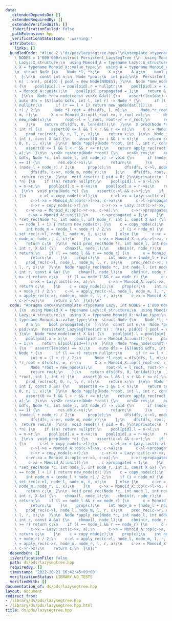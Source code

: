 ```yaml
---
data:
  _extendedDependsOn: []
  _extendedRequiredBy: []
  _extendedVerifiedWith: []
  _isVerificationFailed: false
  _pathExtension: hpp
  _verificationStatusIcon: ':warning:'
  attributes:
    links: []
  bundledCode: "#line 2 \"ds/pds/lazysegtree.hpp\"\n\ntemplate <typename Lazy, int\
    \ NODES = 1'000'000>\nstruct Persistent_LazySegTree {\n  using Monoid_X = typename\
    \ Lazy::X_structure;\n  using Monoid_A = typename Lazy::A_structure;\n  using\
    \ X = typename Monoid_X::value_type;\n  using A = typename Monoid_A::value_type;\n\
    \n  struct Node {\n    Node *l, *r;\n    X x;\n    A a;\n    bool propagated;\n\
    \  };\n\n  const int n;\n  Node *pool;\n  int pid;\n\n  Persistent_LazySegTree(int\
    \ n) : n(n), pid(0) { pool = new Node[NODES]; }\n\n  Node *new_node(const X &x)\
    \ {\n    pool[pid].l = pool[pid].r = nullptr;\n    pool[pid].x = x;\n    pool[pid].a\
    \ = Monoid_A::unit();\n    pool[pid].propagated = 1;\n    return &(pool[pid++]);\n\
    \  }\n\n  Node *new_node(const vc<X> &dat) {\n    assert(len(dat) == n);\n   \
    \ auto dfs = [&](auto &dfs, int l, int r) -> Node * {\n      if (l == r) return\
    \ nullptr;\n      if (r == l + 1) return new_node(dat[l]);\n      int m = (l +\
    \ r) / 2;\n      Node *l_root = dfs(dfs, l, m);\n      Node *r_root = dfs(dfs,\
    \ m, r);\n      X x = Monoid_X::op(l_root->x, r_root->x);\n      Node *root =\
    \ new_node(x);\n      root->l = l_root, root->r = r_root;\n      return root;\n\
    \    };\n    return dfs(dfs, 0, len(dat));\n  }\n\n  X prod(Node *root, int l,\
    \ int r) {\n    assert(0 <= l && l < r && r <= n);\n    X x = Monoid_X::unit();\n\
    \    prod_rec(root, 0, n, l, r, x);\n    return x;\n  }\n\n  Node *set(Node *root,\
    \ int i, const X &x) {\n    assert(0 <= i && i < n);\n    return set_rec(root,\
    \ 0, n, i, x);\n  }\n\n  Node *apply(Node *root, int l, int r, const A &a) {\n\
    \    assert(0 <= l && l < r && r <= n);\n    return apply_rec(root, 0, n, l, r,\
    \ a);\n  }\n\n  vc<X> restore(Node *root) {\n    vc<X> res;\n    auto dfs = [&](auto\
    \ &dfs, Node *c, int node_l, int node_r) -> void {\n      if (node_r - node_l\
    \ == 1) {\n        res.eb(c->x);\n        return;\n      }\n      int node_m =\
    \ (node_l + node_r) / 2;\n      prop(c);\n      dfs(dfs, c->l, node_l, node_m);\n\
    \      dfs(dfs, c->r, node_m, node_r);\n    };\n    dfs(dfs, root, 0, n);\n  \
    \  return res;\n  }\n\n  void reset() { pid = 0; }\n\nprivate:\n  Node *copy_node(Node\
    \ *n) {\n    if (!n) return nullptr;\n    pool[pid].l = n->l;\n    pool[pid].r\
    \ = n->r;\n    pool[pid].x = n->x;\n    pool[pid].a = n->a;\n    return &(pool[pid++]);\n\
    \  }\n\n  void prop(Node *c) {\n    assert(c->l && c->r);\n    if (!c->propagated)\
    \ {\n      c->l = copy_node(c->l);\n      c->l->x = Lazy::act(c->l->x, c->a);\n\
    \      c->l->a = Monoid_A::op(c->l->a, c->a);\n      c->l->propagated = 0;\n\n\
    \      c->r = copy_node(c->r);\n      c->r->x = Lazy::act(c->r->x, c->a);\n  \
    \    c->r->a = Monoid_A::op(c->r->a, c->a);\n      c->r->propagated = 0;\n\n \
    \     c->a = Monoid_A::unit();\n      c->propagated = 1;\n    }\n  }\n\n  Node\
    \ *set_rec(Node *c, int node_l, int node_r, int i, const X &x) {\n    if (node_r\
    \ == node_l + 1) { return new_node(x); }\n    c = copy_node(c);\n    prop(c);\n\
    \    int node_m = (node_l + node_r) / 2;\n    if (i < node_m) {\n      c->l =\
    \ set_rec(c->l, node_l, node_m, i, x);\n    } else {\n      c->r = set_rec(c->r,\
    \ node_m, node_r, i, x);\n    }\n    c->x = Monoid_X::op(c->l->x, c->r->x);\n\
    \    return c;\n  }\n\n  void prod_rec(Node *c, int node_l, int node_r, int l,\
    \ int r, X &x) {\n    chmax(l, node_l);\n    chmin(r, node_r);\n    if (l >= r)\
    \ return;\n    if (l == node_l && r == node_r) {\n      x = Monoid_X::op(x, c->x);\n\
    \      return;\n    }\n    prop(c);\n    int node_m = (node_l + node_r) / 2;\n\
    \    prod_rec(c->l, node_l, node_m, l, r, x);\n    prod_rec(c->r, node_m, node_r,\
    \ l, r, x);\n  }\n\n  Node *apply_rec(Node *c, int node_l, int node_r, int l,\
    \ int r, const A &a) {\n    chmax(l, node_l);\n    chmin(r, node_r);\n    if (l\
    \ >= r) return c;\n    if (l == node_l && r == node_r) {\n      c = copy_node(c);\n\
    \      c->x = Lazy::act(c->x, a);\n      c->a = Monoid_A::op(c->a, a);\n     \
    \ return c;\n    }\n    c = copy_node(c);\n    prop(c);\n    int node_m = (node_l\
    \ + node_r) / 2;\n    c->l = apply_rec(c->l, node_l, node_m, l, r, a);\n    c->r\
    \ = apply_rec(c->r, node_m, node_r, l, r, a);\n    c->x = Monoid_X::op(c->l->x,\
    \ c->r->x);\n    return c;\n  }\n};\n"
  code: "#pragma once\n\ntemplate <typename Lazy, int NODES = 1'000'000>\nstruct Persistent_LazySegTree\
    \ {\n  using Monoid_X = typename Lazy::X_structure;\n  using Monoid_A = typename\
    \ Lazy::A_structure;\n  using X = typename Monoid_X::value_type;\n  using A =\
    \ typename Monoid_A::value_type;\n\n  struct Node {\n    Node *l, *r;\n    X x;\n\
    \    A a;\n    bool propagated;\n  };\n\n  const int n;\n  Node *pool;\n  int\
    \ pid;\n\n  Persistent_LazySegTree(int n) : n(n), pid(0) { pool = new Node[NODES];\
    \ }\n\n  Node *new_node(const X &x) {\n    pool[pid].l = pool[pid].r = nullptr;\n\
    \    pool[pid].x = x;\n    pool[pid].a = Monoid_A::unit();\n    pool[pid].propagated\
    \ = 1;\n    return &(pool[pid++]);\n  }\n\n  Node *new_node(const vc<X> &dat)\
    \ {\n    assert(len(dat) == n);\n    auto dfs = [&](auto &dfs, int l, int r) ->\
    \ Node * {\n      if (l == r) return nullptr;\n      if (r == l + 1) return new_node(dat[l]);\n\
    \      int m = (l + r) / 2;\n      Node *l_root = dfs(dfs, l, m);\n      Node\
    \ *r_root = dfs(dfs, m, r);\n      X x = Monoid_X::op(l_root->x, r_root->x);\n\
    \      Node *root = new_node(x);\n      root->l = l_root, root->r = r_root;\n\
    \      return root;\n    };\n    return dfs(dfs, 0, len(dat));\n  }\n\n  X prod(Node\
    \ *root, int l, int r) {\n    assert(0 <= l && l < r && r <= n);\n    X x = Monoid_X::unit();\n\
    \    prod_rec(root, 0, n, l, r, x);\n    return x;\n  }\n\n  Node *set(Node *root,\
    \ int i, const X &x) {\n    assert(0 <= i && i < n);\n    return set_rec(root,\
    \ 0, n, i, x);\n  }\n\n  Node *apply(Node *root, int l, int r, const A &a) {\n\
    \    assert(0 <= l && l < r && r <= n);\n    return apply_rec(root, 0, n, l, r,\
    \ a);\n  }\n\n  vc<X> restore(Node *root) {\n    vc<X> res;\n    auto dfs = [&](auto\
    \ &dfs, Node *c, int node_l, int node_r) -> void {\n      if (node_r - node_l\
    \ == 1) {\n        res.eb(c->x);\n        return;\n      }\n      int node_m =\
    \ (node_l + node_r) / 2;\n      prop(c);\n      dfs(dfs, c->l, node_l, node_m);\n\
    \      dfs(dfs, c->r, node_m, node_r);\n    };\n    dfs(dfs, root, 0, n);\n  \
    \  return res;\n  }\n\n  void reset() { pid = 0; }\n\nprivate:\n  Node *copy_node(Node\
    \ *n) {\n    if (!n) return nullptr;\n    pool[pid].l = n->l;\n    pool[pid].r\
    \ = n->r;\n    pool[pid].x = n->x;\n    pool[pid].a = n->a;\n    return &(pool[pid++]);\n\
    \  }\n\n  void prop(Node *c) {\n    assert(c->l && c->r);\n    if (!c->propagated)\
    \ {\n      c->l = copy_node(c->l);\n      c->l->x = Lazy::act(c->l->x, c->a);\n\
    \      c->l->a = Monoid_A::op(c->l->a, c->a);\n      c->l->propagated = 0;\n\n\
    \      c->r = copy_node(c->r);\n      c->r->x = Lazy::act(c->r->x, c->a);\n  \
    \    c->r->a = Monoid_A::op(c->r->a, c->a);\n      c->r->propagated = 0;\n\n \
    \     c->a = Monoid_A::unit();\n      c->propagated = 1;\n    }\n  }\n\n  Node\
    \ *set_rec(Node *c, int node_l, int node_r, int i, const X &x) {\n    if (node_r\
    \ == node_l + 1) { return new_node(x); }\n    c = copy_node(c);\n    prop(c);\n\
    \    int node_m = (node_l + node_r) / 2;\n    if (i < node_m) {\n      c->l =\
    \ set_rec(c->l, node_l, node_m, i, x);\n    } else {\n      c->r = set_rec(c->r,\
    \ node_m, node_r, i, x);\n    }\n    c->x = Monoid_X::op(c->l->x, c->r->x);\n\
    \    return c;\n  }\n\n  void prod_rec(Node *c, int node_l, int node_r, int l,\
    \ int r, X &x) {\n    chmax(l, node_l);\n    chmin(r, node_r);\n    if (l >= r)\
    \ return;\n    if (l == node_l && r == node_r) {\n      x = Monoid_X::op(x, c->x);\n\
    \      return;\n    }\n    prop(c);\n    int node_m = (node_l + node_r) / 2;\n\
    \    prod_rec(c->l, node_l, node_m, l, r, x);\n    prod_rec(c->r, node_m, node_r,\
    \ l, r, x);\n  }\n\n  Node *apply_rec(Node *c, int node_l, int node_r, int l,\
    \ int r, const A &a) {\n    chmax(l, node_l);\n    chmin(r, node_r);\n    if (l\
    \ >= r) return c;\n    if (l == node_l && r == node_r) {\n      c = copy_node(c);\n\
    \      c->x = Lazy::act(c->x, a);\n      c->a = Monoid_A::op(c->a, a);\n     \
    \ return c;\n    }\n    c = copy_node(c);\n    prop(c);\n    int node_m = (node_l\
    \ + node_r) / 2;\n    c->l = apply_rec(c->l, node_l, node_m, l, r, a);\n    c->r\
    \ = apply_rec(c->r, node_m, node_r, l, r, a);\n    c->x = Monoid_X::op(c->l->x,\
    \ c->r->x);\n    return c;\n  }\n};"
  dependsOn: []
  isVerificationFile: false
  path: ds/pds/lazysegtree.hpp
  requiredBy: []
  timestamp: '2022-10-21 16:42:45+09:00'
  verificationStatus: LIBRARY_NO_TESTS
  verifiedWith: []
documentation_of: ds/pds/lazysegtree.hpp
layout: document
redirect_from:
- /library/ds/pds/lazysegtree.hpp
- /library/ds/pds/lazysegtree.hpp.html
title: ds/pds/lazysegtree.hpp
---
```

